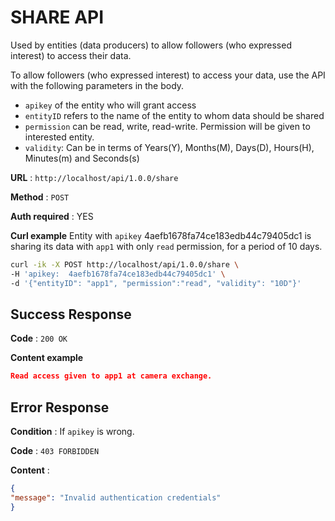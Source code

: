 # SHARE API

Used by entities (data producers) to allow followers (who expressed interest) to access their data.

To allow followers (who expressed interest) to access your data, use the API with the following parameters in the body.


* `apikey` of the entity who will grant access
* `entityID` refers to the name of the entity to whom data should be shared
* `permission` can be read, write, read-write. Permission will be given to interested entity.
* `validity`: Can be in terms of Years(Y), Months(M), Days(D), Hours(H), Minutes(m) and Seconds(s)

**URL** : `http://localhost/api/1.0.0/share`

**Method** : `POST`

**Auth required** : YES

**Curl example**
Entity with `apikey` 4aefb1678fa74ce183edb44c79405dc1 is sharing its data with `app1` with only `read` permission, for a period of 10 days.

```bash
curl -ik -X POST http://localhost/api/1.0.0/share \
-H 'apikey:  4aefb1678fa74ce183edb44c79405dc1' \
-d '{"entityID": "app1", "permission":"read", "validity": "10D"}'
```
## Success Response

**Code** : `200 OK`

**Content example**

```json
Read access given to app1 at camera exchange.
```
## Error Response

**Condition** : If `apikey` is wrong.

**Code** : `403 FORBIDDEN`

**Content** :

```json
{
"message": "Invalid authentication credentials"
}
```
